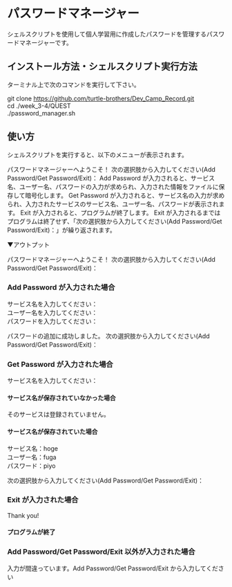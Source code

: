 # パスワードマネージャー
シェルスクリプトを使用して個人学習用に作成したパスワードを管理するパスワードマネージャーです。


## インストール方法・シェルスクリプト実行方法
ターミナル上で次のコマンドを実行して下さい。

git clone https://github.com/turtle-brothers/Dev_Camp_Record.git
<br>
cd ./week_3-4/QUEST
<br>
./password_manager.sh

## 使い方
シェルスクリプトを実行すると、以下のメニューが表示されます。

パスワードマネージャーへようこそ！
次の選択肢から入力してください(Add Password/Get Password/Exit)：
Add Password が入力されると、サービス名、ユーザー名、パスワードの入力が求められ、入力された情報をファイルに保存して暗号化します。 Get Password が入力されると、サービス名の入力が求められ、入力されたサービスのサービス名、ユーザー名、パスワードが表示されます。 Exit が入力されると、プログラムが終了します。 Exit が入力されるまではプログラムは終了せず、「次の選択肢から入力してください(Add Password/Get Password/Exit)：」が繰り返されます。

▼アウトプット

パスワードマネージャーへようこそ！
次の選択肢から入力してください(Add Password/Get Password/Exit)：

### Add Password が入力された場合
サービス名を入力してください：
<br>
ユーザー名を入力してください：
<br>
パスワードを入力してください：

パスワードの追加に成功しました。
次の選択肢から入力してください(Add Password/Get Password/Exit)：

### Get Password が入力された場合
サービス名を入力してください：

#### サービス名が保存されていなかった場合
そのサービスは登録されていません。

#### サービス名が保存されていた場合
サービス名：hoge
<br>
ユーザー名：fuga
<br>
パスワード：piyo

次の選択肢から入力してください(Add Password/Get Password/Exit)：

### Exit が入力された場合
Thank you!
#### プログラムが終了

### Add Password/Get Password/Exit 以外が入力された場合
入力が間違っています。Add Password/Get Password/Exit から入力してください
